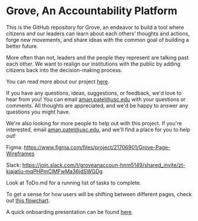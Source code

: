 # Grove, An Accountability Platform

This is the GitHub repository for Grove, an endeavor to build a tool where citizens and our leaders can learn about each others’ thoughts and actions, forge new movements, and share ideas with the common goal of building a better future.

More often than not, leaders and the people they represent are talking past each other. We want to realign our institutions with the public by adding citizens back into the decision-making process.

You can read more about our project [here](https://drive.google.com/file/d/1spyZwB-DbDNKNlOtm2hAkvy6j5_Tgs4a/view?usp=sharing). 

If you have any questions, ideas, suggestions, or feedback, we'd love to hear from you! You can email aman.patel@usc.edu with your questions or comments. All thoughts are appreciated, and we'd be happy to answer any questions you might have.

We're also looking for more people to help out with this project. If you're interested, email aman.patel@usc.edu, and we'll find a place for you to help out!

Figma: https://www.figma.com/files/project/21706901/Grove-Page-Wireframes

Slack: https://join.slack.com/t/groveanaccoun-hnm5149/shared_invite/zt-kiajatiu-mqPHPmClMFwMa36jdSWGDg

Look at ToDo.md for a running list of tasks to complete.

To get a sense for how users will be shifting between different pages, check out [this flowchart](https://drive.google.com/file/d/1IOsTro1-P_cwLe3P96mSh0fkxO-oJRTk/view?usp=sharing).

A quick onboarding presentation can be found [here](https://docs.google.com/presentation/d/1bcXZVNuHf7iC3PyzaSYGzr3q6w6qmWS6g5SJCqwxz9k/edit?usp=sharing).
